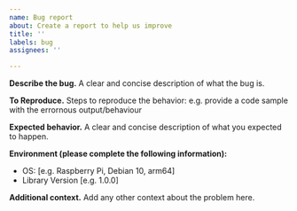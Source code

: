 ```yaml
---
name: Bug report
about: Create a report to help us improve
title: ''
labels: bug
assignees: ''

---
```


**Describe the bug.**
A clear and concise description of what the bug is.

**To Reproduce.**
Steps to reproduce the behavior:
e.g. provide a code sample with the errornous output/behaviour

**Expected behavior.**
A clear and concise description of what you expected to happen.

**Environment (please complete the following information):**
 - OS: [e.g. Raspberry Pi, Debian 10, arm64]
 - Library Version [e.g. 1.0.0]

**Additional context.**
Add any other context about the problem here.

